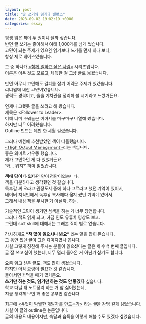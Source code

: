 ```yaml
---
layout: post
title: "글 쓰기와 읽기의 밸런스"
date: 2023-09-02 19:02:19 +0900
categories: essay
---
```


평생 읽은 책이 두 권이나 될까 싶습니다.  
반면 글 쓰기는 좋아해서 여태 1,000개를 넘게 썼습니다.  
고민이 되는 주제가 있으면 읽기보다 쓰기를 먼저 하다 보니,  
항상 제로 베이스였습니다.

그 중 하나가 [\<함께 일하고 싶은 사람\>](https://velog.io/@city7310/%ED%95%A8%EA%BB%98-%EC%9D%BC%ED%95%98%EA%B3%A0-%EC%8B%B6%EC%9D%80-%EC%82%AC%EB%9E%8C-1.-%EC%97%85%EB%AC%B4-%EC%8A%B5%EA%B4%80-w1mfhsf2) 시리즈입니다.  
이론은 아무 것도 모르고, 체득한 걸 그냥 글로 옮겼습니다.

반면 아무리 고민해도 갈피를 잡기 어려운 주제가 있었습니다.  
리더쉽에 대한 고민이였습니다.  
경력도 경력이고, 슬슬 가치관을 정리해 볼 시기라고 느꼈거든요.

언제나 그랬듯 글을 쓰려고 해 봤습니다.  
제목은 \<Follower to Leader>.  
어깨 너머 주워들은 이야기를 마구마구 나열해 봤습니다.  
하지만 너무 어려웠습니다.  
Outline 만드는 데만 한 세월 걸렸습니다.

그러다 예전에 추천받았던 책이 떠올랐습니다.  
[\<High Output Management\>](https://www.yes24.com/Product/Goods/712035)라는 책입니다.  
좋은 의미로 갸우뚱 했습니다.  
제가 고민하던 게 다 있었거든요.  
‘와… 뭐지?’ 하며 읽었습니다.

**책에 답이 다 있다**던 말이 정말이었습니다.  
책을 따분하다고 생각했던 것 같습니다.  
독후감 써 오라고 권장도서 중에 하나 고르라고 했던 기억이 있어서,  
네이버 지식인에서 독후감 복사해다 옮겨 썼던 기억이 있어서.  
그래서 내심 책을 무시한 거 아닐까, 하는.

기술적인 고민이 생기면 검색을 하는 게 너무 당연합니다.  
그러다 책도 읽게 되고, 가끔 인도 유튜버 영상도 보고.  
그런데 soft skill에 대해서는 그래본 적이 별로 없습니다.

감사하게도 **“책 많이 읽으시나 봐요”** 라는 말을 많이 듣습니다.  
그 동안 썼던 글이 그런 이미지였나 봅니다.  
사실 그렇게 칭찬해 주시는 분들이 읽으셨다는 글은 제 수백 번째 글입니다.  
글 잘 쓰고 싶어 했는데, 너무 멀리 돌아온 거 아닌가 싶기도 합니다.

요즘 읽고 싶은 글도, 책도 많이 생겼습니다.  
하지만 아직 요령이 필요한 것 같습니다.  
돌아서면 까먹을 때가 많거든요.  
**쓰기만 하는 것도, 읽기만 하는 것도 안 좋겠다** 싶습니다.  
학교 다닐 때 노트정리 하는 거 참 싫어했는데,  
지금 생각해 보면 꽤 좋은 공부법 같습니다.

최근에 [\<무엇이 탁월한 개발자를 만드는가\>](https://steady-study.super.site/what-makes-a-great-software-engineer) 라는 글을 감명 깊게 읽었습니다.  
사실 이 글의 outline은 논문입니다.  
글의 내용도 내용이지만, 숙달과 습득을 이렇게 해볼 수도 있겠다 싶었습니다.
